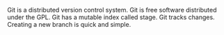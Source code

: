 Git is a distributed version control system.
Git is free software distributed under the GPL.
Git has a mutable index called stage.
Git tracks changes.
Creating a new branch is quick and simple.  